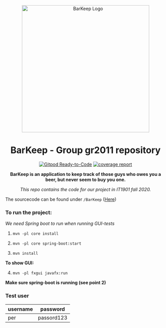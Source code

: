 
<div align="center">
<img width="400" src="https://i.ibb.co/b3qdNWX/LOGO-2.png" alt="BarKeep Logo">

# BarKeep - Group gr2011 repository

[![Gitpod Ready-to-Code](https://img.shields.io/badge/Gitpod-Ready--to--Code-blue?logo=gitpod)](https://gitpod.idi.ntnu.no/#https://gitlab.stud.idi.ntnu.no/it1901/groups-2020/gr2011/gr2011)
[![coverage report](https://gitlab.stud.idi.ntnu.no/it1901/groups-2020/gr2011/gr2011/badges/master/coverage.svg)](https://gitlab.stud.idi.ntnu.no/it1901/groups-2020/gr2011/gr2011/-/commits/master)

 **BarKeep is an application to keep track of those guys who owes you a beer,
but never seem to buy you one.**

*This repo contains the code for our project in IT1901 fall 2020.*

</div>

The sourcecode can be found under
`/BarKeep` ([Here](https://gitlab.stud.idi.ntnu.no/it1901/groups-2020/gr2011/gr2011/-/tree/master/BarKeep))


### To run the project:

*We need Spring boot to run when running GUI-tests*

1. `mvn -pl core install`
2. `mvn -pl core spring-boot:start`

3. `mvn install`

**To show GUI:**

4. `mvn -pl fxgui javafx:run`

**Make sure spring-boot is running (see point 2)**

### Test user

| username | password |
|----------|----------|
|   per    |passord123|
